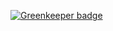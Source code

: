 

[![Greenkeeper badge](https://badges.greenkeeper.io/JLHwung/format-whole-codebase-playground.svg)](https://greenkeeper.io/)